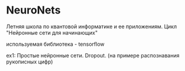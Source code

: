 # NeuroNets
Летняя школа по квантовой информатике и ее приложениям. Цикл "Нейронные сети для начинающих"

используемая библиотека - tensorflow

ex1: Простые нейронные сети. Dropout. (на примере распознавания рукописных цифр)
